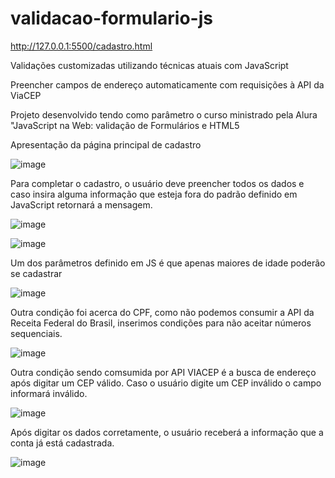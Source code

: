 # validacao-formulario-js

http://127.0.0.1:5500/cadastro.html

Validações customizadas utilizando técnicas atuais com JavaScript

Preencher campos de endereço automaticamente com requisições à API da ViaCEP

Projeto desenvolvido tendo como parâmetro o curso ministrado pela Alura "JavaScript na Web: validação de Formulários e HTML5

Apresentação da página principal de cadastro

![image](https://user-images.githubusercontent.com/101356855/200185963-60d135d9-9e7a-415e-821c-6377e11cdcf4.png)

Para completar o cadastro, o usuário deve preencher todos os dados e caso insira alguma informação que esteja fora do padrão definido em JavaScript retornará a mensagem.

![image](https://user-images.githubusercontent.com/101356855/200186155-a1260ae0-6524-4205-8343-b7fc01859309.png)

![image](https://user-images.githubusercontent.com/101356855/200186209-f0bfda8e-e493-4fad-bc6a-958f6371bbc4.png)

Um dos parâmetros definido em JS é que apenas maiores de idade poderão se cadastrar

![image](https://user-images.githubusercontent.com/101356855/200186236-0e6de195-5be6-45ad-b101-e5fd5e3b93e2.png)

Outra condição foi acerca do CPF, como não podemos consumir a API da Receita Federal do Brasil, inserimos condições para não aceitar números sequenciais.

![image](https://user-images.githubusercontent.com/101356855/200186351-017fe72a-d0a1-4299-be6d-cf80d5af9751.png)

Outra condição sendo comsumida por API VIACEP é a busca de endereço após digitar um CEP válido. Caso o usuário digite um CEP inválido o campo informará inválido.

![image](https://user-images.githubusercontent.com/101356855/200186466-cdea7699-3b4f-4d82-8498-659f9d3553c5.png)

Após digitar os dados corretamente, o usuário receberá a informação que a conta já está cadastrada.

![image](https://user-images.githubusercontent.com/101356855/200186528-56338512-51fa-4f0a-ba52-6bd3a1d7a565.png)


